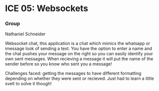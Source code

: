 # ICE 05: Websockets

### Group
Nathaniel Schneider

Websocket chat, this application is a chat which mimics the whatsapp or imessage look of sending a text. You have the option to enter a name and the chat pushes your message on the right so you can easily identify your own sent messages. When recieving a message it will put the name of the sender before so you know who sent you a message!

Challenges faced: getting the messages to have different formatting depending on whether they were sent or recieved. Just had to learn a little svelt to solve it though!